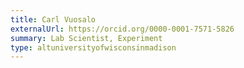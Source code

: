 ```yaml
---
title: Carl Vuosalo
externalUrl: https://orcid.org/0000-0001-7571-5826
summary: Lab Scientist, Experiment
type: altuniversityofwisconsinmadison
---
```

